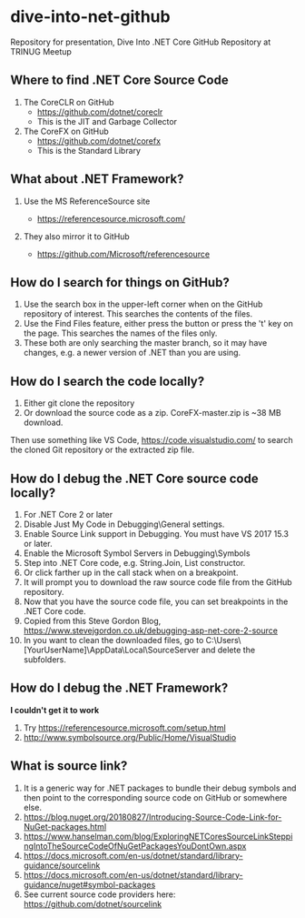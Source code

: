 # dive-into-net-github
Repository for presentation, Dive Into .NET Core GitHub Repository at TRINUG Meetup

## Where to find .NET Core Source Code

1. The CoreCLR on GitHub
    - https://github.com/dotnet/coreclr
    - This is the JIT and Garbage Collector
2. The CoreFX on GitHub
    - https://github.com/dotnet/corefx
    - This is the Standard Library

## What about .NET Framework?
1. Use the MS ReferenceSource site
    - https://referencesource.microsoft.com/

2. They also mirror it to GitHub
    - https://github.com/Microsoft/referencesource

## How do I search for things on GitHub?
1. Use the search box in the upper-left corner when on the GitHub repository of interest. This searches the contents of the files.
2. Use the Find Files feature, either press the button or press the 't' key on the page. This searches the names of the files only.
3. These both are only searching the master branch, so it may have changes, e.g. a newer version of .NET than you are using.

## How do I search the code locally?
1. Either git clone the repository
2. Or download the source code as a zip. CoreFX-master.zip is ~38 MB download.

Then use something like VS Code, https://code.visualstudio.com/ to search the cloned Git repository or the extracted zip file.

## How do I debug the .NET Core source code locally?

1. For .NET Core 2 or later
2. Disable Just My Code in Debugging\General settings.
3. Enable Source Link support in Debugging. You must have VS 2017 15.3 or later.
4. Enable the Microsoft Symbol Servers in Debugging\Symbols
5. Step into .NET Core code, e.g. String.Join, List<T> constructor.
6. Or click farther up in the call stack when on a breakpoint.
7. It will prompt you to download the raw source code file from the GitHub repository.
8. Now that you have the source code file, you can set breakpoints in the .NET Core code.
9. Copied from this Steve Gordon Blog, https://www.stevejgordon.co.uk/debugging-asp-net-core-2-source
10. In you want to clean the downloaded files, go to C:\Users\\[YourUserName]\AppData\Local\SourceServer and delete the subfolders.

## How do I debug the .NET Framework?

**I couldn't get it to work**
1. Try https://referencesource.microsoft.com/setup.html
2. http://www.symbolsource.org/Public/Home/VisualStudio

## What is source link?

1. It is a generic way for .NET packages to bundle their debug symbols and then point to the corresponding source code on GitHub or somewhere else.
2. https://blog.nuget.org/20180827/Introducing-Source-Code-Link-for-NuGet-packages.html
3. https://www.hanselman.com/blog/ExploringNETCoresSourceLinkSteppingIntoTheSourceCodeOfNuGetPackagesYouDontOwn.aspx
4. https://docs.microsoft.com/en-us/dotnet/standard/library-guidance/sourcelink
5. https://docs.microsoft.com/en-us/dotnet/standard/library-guidance/nuget#symbol-packages
6. See current source code providers here: https://github.com/dotnet/sourcelink







